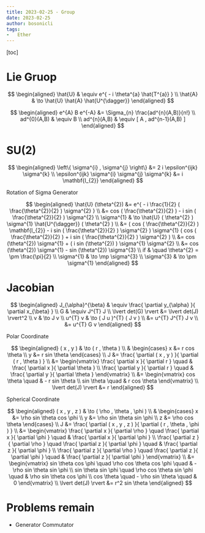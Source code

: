 ```yaml
---
title: 2023-02-25 - Group
date: 2023-02-25
author: bosonicli
tags:
-   Ether
---
```


[toc]

# Lie Gruop

$$
\begin{aligned}
    \hat{U} & \equiv e^{ - i \theta^{a} \hat{T^{a}} } \\
    \hat{A} & \to \hat{U} \hat{A} \hat{U^{\dagger}}
\end{aligned}
$$

$$
\begin{aligned}
    e^{A} B e^{-A} &= \Sigma_{n} \frac{ad^{n}(A,B)}{n!} \\
    ad^{0}(A,B) & \equiv B  \\
    ad^{n}(A,B) & \equiv [ A , ad^{n-1}(A,B) ]
\end{aligned}
$$

# SU(2)

$$
\begin{aligned}
    \left\{ \sigma^{i} , \sigma^{j} \right\} &= 2 i \epsilon^{ijk} \sigma^{k}   \\
    \epsilon^{ijk} \sigma^{i} \sigma^{j} \sigma^{k} &= i \mathbf{I_{2}}
\end{aligned}
$$

Rotation of Sigma Generator

$$
\begin{aligned}
    \hat{U} (\theta^{2}) &= e^{ - i \frac{1}{2} ( \frac{\theta^{2}}{2} ) \sigma^{2} } \\
    &= cos ( \frac{\theta^{2}}{2} ) - i sin ( \frac{\theta^{2}}{2} ) \sigma^{2} \\
    \sigma^{1} & \to \hat{U} ( \theta^{2} ) \sigma^{1} \hat{U^{\dagger}} ( \theta^{2} ) \\
    &= ( cos ( \frac{\theta^{2}}{2} ) \mathbf{I_{2}} - i sin ( \frac{\theta^{2}}{2} ) \sigma^{2} ) \sigma^{1} ( cos ( \frac{\theta^{2}}{2} ) + i sin ( \frac{\theta^{2}}{2} ) \sigma^{2} ) \\
    &= cos (\theta^{2}) \sigma^{1} + ( i sin (\theta^{2}) ) \sigma^{1} \sigma^{2} \\
    &= cos (\theta^{2}) \sigma^{1} - sin (\theta^{2}) \sigma^{3}    \\
    if & \quad \theta^{2} = \pm \frac{\pi}{2}   \\
    \sigma^{1} & \to \mp \sigma^{3} \\
    \sigma^{3} & \to \pm \sigma^{1} 
\end{aligned}
$$

# Jacobian

$$
\begin{aligned}
    J_{\alpha}^{\beta} & \equiv \frac{ \partial y_{\alpha} }{ \partial x_{\beta} }  \\
    G & \equiv J^{T} J  \\
    \lvert det(G) \rvert &= \lvert det(J) \rvert^2  \\
    v & \to J v \\
    u^{T} v & \to ( J u )^{T} ( J v )   \\
    &= u^{T} J^{T} J v  \\
    &= u^{T} G v
\end{aligned}
$$

Polar Coordinate

$$
\begin{aligned}
    ( x , y ) & \to ( r , \theta )  \\
    &
    \begin{cases}
        x &= r cos \theta \\
        y &= r sin \theta
    \end{cases} \\
    J &= \frac{ \partial ( x , y ) }{ \partial ( r , \theta ) }  \\
    &=
    \begin{vmatrix}
        \frac{ \partial x }{ \partial r } \quad & \frac{ \partial x }{ \partial \theta }  \\
        \frac{ \partial y }{ \partial r } \quad & \frac{ \partial y }{ \partial \theta }
    \end{vmatrix}   \\
    &=
    \begin{vmatrix}
        cos \theta \quad & - r sin \theta  \\
        sin \theta \quad & r cos \theta
    \end{vmatrix}   \\
    \lvert det(J) \rvert &= r
\end{aligned}
$$

Spherical Coordinate

$$
\begin{aligned}
    ( x , y , z ) & \to ( \rho , \theta , \phi )  \\
    &
    \begin{cases}
        x &= \rho sin \theta cos \phi \\
        y &= \rho sin \theta sin \phi   \\
        z &= \rho cos \theta
    \end{cases} \\
    J &= \frac{ \partial ( x , y , z ) }{ \partial ( r , \theta , \phi ) }  \\
    &=
    \begin{vmatrix}
        \frac{ \partial x }{ \partial \rho } \quad \frac{ \partial x }{ \partial \phi } \quad & \frac{ \partial x }{ \partial \phi }  \\
        \frac{ \partial z }{ \partial \rho } \quad \frac{ \partial z }{ \partial \phi } \quad & \frac{ \partial z }{ \partial \phi }  \\
        \frac{ \partial z }{ \partial \rho } \quad \frac{ \partial z }{ \partial \phi } \quad & \frac{ \partial z }{ \partial \phi }
    \end{vmatrix}   \\
    &=
    \begin{vmatrix}
        sin \theta cos \phi \quad \rho cos \theta cos \phi \quad & - \rho sin \theta sin \phi  \\
        sin \theta sin \phi \quad \rho cos \theta sin \phi \quad & \rho sin \theta cos \phi   \\
        cos \theta \quad - \rho sin \theta \quad & 0
    \end{vmatrix}   \\
    \lvert det(J) \rvert &= r^2 sin \theta
\end{aligned}
$$

# Problems remain

+   Generator Commutator
